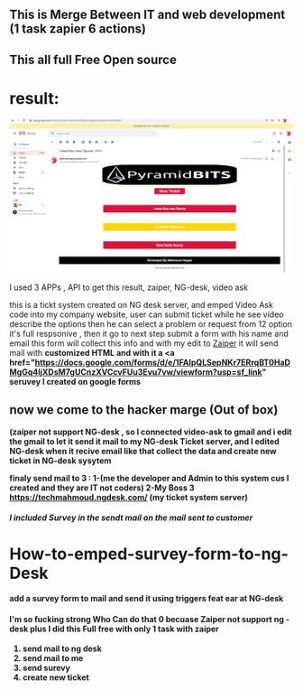 ## This is Merge Between IT and web development (1 task zapier 6 actions)

## This all full Free Open source 

# result:
<img src="img1111.PNG">

I used 3 APPs , API to get this result, zaiper, NG-desk, video ask

this is a tickt system created on NG desk server, and emped <a hre="https://videoask.com/">Video Ask</a> code
into my company website, user can submit ticket while he see video 
describe the options then he can select a problem or request from 12 option
it's full respsonive , then it go to next step submit a form with his name and email
this form will collect this info and with my edit to <a  href="https://zapier.com/">Zaiper</a>
it will send mail with <strong>customized HTML and with it a <a href="https://docs.google.com/forms/d/e/1FAIpQLSepNKr7ERrqBT0HaDMgGq4ljXDsM7gUCnzXVCcvFUu3Evu7vw/viewform?usp=sf_link"
seruvey</a> I created on google forms 

## now we come to the hacker marge  (Out of box)

(zaiper not support NG-desk , so I connected video-ask to gmail
and i edit the gmail to let it  send it mail to my NG-desk Ticket server, and I edited
NG-desk when it recive email like that collect the data and create new ticket in NG-desk sysytem

finaly send mail to  3 :
1-(me the developer and Admin to this system cus I created and they are IT not coders)
2-My Boss
3 https://techmahmoud.ngdesk.com/ (my ticket system server)

##### I included Survey in the sendt mail on the mail sent to customer 


# How-to-emped-survey-form-to-ng-Desk
add a survey form to mail and send it using triggers feat ear at NG-desk 


#### I'm so fucking strong Who Can do that 0 becuase Zaiper not support ng -desk plus I did this Full free with only 1 task with zaiper

1.  send mail to ng desk
2.  send mail to me 
3.  send surevy
4.  create new ticket

